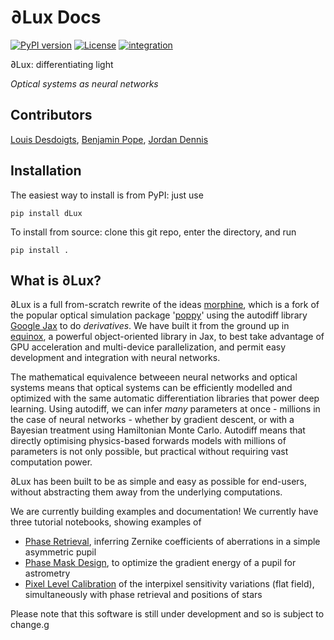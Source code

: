 # ∂Lux Docs
[![PyPI version](https://badge.fury.io/py/dLux.svg)](https://badge.fury.io/py/dLux)
[![License](https://img.shields.io/badge/License-BSD%203--Clause-blue.svg)](https://opensource.org/licenses/BSD-3-Clause)
[![integration](https://github.com/LouisDesdoigts/dLux/actions/workflows/tests.yml/badge.svg)](https://github.com/LouisDesdoigts/dLux/actions/workflows/tests.yml)

∂Lux: differentiating light 

_Optical systems as neural networks_

## Contributors

[Louis Desdoigts](https://github.com/LouisDesdoigts), [Benjamin Pope](https://github.com/benjaminpope), [Jordan Dennis](https://github.com/Jordan-Dennis)

## Installation

The easiest way to install is from PyPI: just use

`pip install dLux`

To install from source: clone this git repo, enter the directory, and run

`pip install .`

## What is ∂Lux?

∂Lux is a full from-scratch rewrite of the ideas [morphine](https://github.com/benjaminpope/morphine), which is a fork of the popular optical simulation package '[poppy](https://github.com/mperrin/poppy)' using the autodiff library [Google Jax](https://github.com/google/jax) to do _derivatives_. We have built it from the ground up in [equinox](https://github.com/patrick-kidger/equinox), a powerful object-oriented library in Jax, to best take advantage of GPU acceleration and multi-device parallelization, and permit easy development and integration with neural networks.

The mathematical equivalence betweeen neural networks and optical systems means that optical systems can be efficiently modelled and optimized with the same automatic differentiation libraries that power deep learning. Using autodiff, we can infer *many* parameters at once - millions in the case of neural networks - whether by gradient descent, or with a Bayesian treatment using Hamiltonian Monte Carlo. Autodiff means that directly optimising physics-based forwards models with millions of parameters is not only possible, but practical without requiring vast computation power.


∂Lux has been built to be as simple and easy as possible for end-users, without abstracting them away from the underlying computations.

We are currently building examples and documentation! We currently have three tutorial notebooks, showing examples of 

- [Phase Retrieval](notebooks/phase_retrieval_demo.ipynb), inferring Zernike coefficients of aberrations in a simple asymmetric pupil
- [Phase Mask Design](notebooks/designing_a_mask.ipynb), to optimize the gradient energy of a pupil for astrometry
- [Pixel Level Calibration](notebooks/flatfield_calibration.ipynb) of the interpixel sensitivity variations (flat field), simultaneously with phase retrieval and positions of stars

Please note that this software is still under development and so is subject to change.g